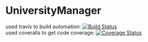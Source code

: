 # UniversityManager
used travis to build automation: [![Build Status](https://travis-ci.org/Wabri/MMU_UniversityManager.svg?branch=master)](https://travis-ci.org/Wabri/MMU_UniversityManager)   
used coveralls to get code coverage: [![Coverage Status](https://coveralls.io/repos/github/Wabri/MMU_UniversityManager/badge.svg?branch=master)](https://coveralls.io/github/Wabri/MMU_UniversityManager?branch=master)
